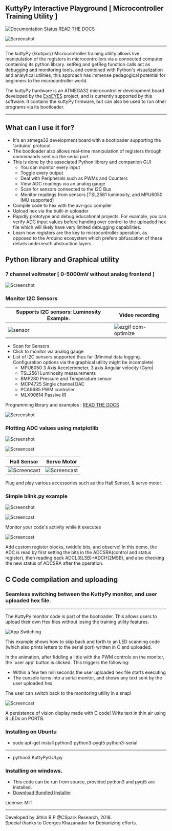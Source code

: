 ## KuttyPy Interactive Playground [ Microcontroller Training Utility ]

[![Documentation Status](https://readthedocs.org/projects/kuttypy/badge/?version=latest)](https://kuttypy.readthedocs.io/en/latest/?badge=latest)
[READ THE DOCS](https://kuttypy.readthedocs.io/en/latest/)

![Screenshot](/docs/images/main.gif?raw=true "Recording of the User Interface")

---
The kuttyPy (/kʊtipʌɪ/) Microcontroller training utility allows live manipulation of the registers in microcontrollers via a connected computer containing its python library.  setReg and getReg function calls act as debugging and monitoring tools, and combined with Python's visualization and analytical utilities, this approach has immense pedagogical potential for beginners to the microcontroller world. 

The kuttyPy hardware is an ATMEGA32 microcontroller development board developed by the [ExpEYES](http://expeyes.in) project, and is currently supported by this software. It contains the kuttyPy firmware, but can also be used to run other programs via its bootloader.

---
## What can I use it for?
+ It's an atmega32 development board with a bootloader supporting the 'arduino' protocol
+ The bootloader also allows real-time manipulation of registers through commmands sent via the serial port.
+ This is done by the associated Python library and companion GUI
    + You can monitor every input
    + Toggle every output
    + Deal with Peripherals such as PWMs and Counters
    + View ADC readings via an analog gauge
    + Scan for sensors connected to the I2C Bus
    + Monitor readings from sensors [TSL2561 luminosity, and MPU6050 IMU supported]
+ Compile code to hex with the avr-gcc compiler
+ Upload hex via the built-in uploader
+ Rapidly prototype and debug educational projects. For example, you can verify ADC input values before handing over control to the uploaded hex file which will likely have very limited debugging capabilities.
+ Learn how registers are the key to microcontroller operation, as opposed to the Arduino ecosystem which prefers obfuscation of these details underneath abstraction layers.

## Python library and Graphical utility

### 7 channel voltmeter [ 0-5000mV without analog frontend ]
![Screenshot](/docs/images/voltmeter.gif?raw=true "Voltmeter")

### Monitor I2C Sensors
Supports I2C sensors: Luminosity Example. | Video recording
---|---
![sensor](https://user-images.githubusercontent.com/19327143/52988950-5c64f580-3427-11e9-8516-d6708ef2532b.gif) | ![ezgif com-optimize](https://user-images.githubusercontent.com/19327143/52989158-2bd18b80-3428-11e9-9b26-21f21f8fe99a.gif)

+ Scan for Sensors
+ Click to monitor via analog gauge
+ List of I2C sensors supported thus far (Minimal data logging. Configuration options via the graphical utility might be incomplete)
  + MPU6050 3 Axis Accelerometer, 3 axis Angular velocity (Gyro)
  + TSL2561 Luminosity measurements
  + BMP280 Pressure and Temperature sensor
  + MCP4725 Single channel DAC
  + PCA9685 PWM controller
  + MLX90614 Passive IR

Programming library and examples : [READ THE DOCS](https://kuttypy.readthedocs.io/en/latest/)

![Screenshot](/docs/images/mpu6050.gif?raw=true "6 DOF inertial measurement unit MPU6050")

### Plotting ADC values using matplotlib
![Screenshot](/docs/images/code.gif?raw=true "Recording of the ADC logging example")

![Screencast](/docs/images/monitor.gif?raw=true "Monitor your code!")

Hall Sensor|Servo Motor
---|---
![Screencast](/docs/images/hall_sensor.webp?raw=true "Hall sensor!") | ![Screencast](/docs/images/servo_motor.webp?raw=true "Hall sensor!")

Plug and play various accessories such as this Hall Sensor, & servo motor.

### Simple blink.py example
![Screenshot](/docs/images/blink.gif?raw=true "Write Python code to blink all of PORT D")

![Screencast](/docs/images/monitor.gif?raw=true "Monitor your code!")

Monitor your code's activity while it executes

![Screencast](/docs/images/custom_registers.gif?raw=true "Add Register widgets, twiddle bits, and see what happens!")

Add custom register blocks, twiddle bits, and observe!
In this demo, the ADC is read by first setting the bits in the ADCSRA(control and status register), then reading back ADCL(8LSB)+ADCH(2MSB), and also checking the new status of ADCSRA after the operation.

## C Code compilation and uploading

### Seamless switching between the KuttyPy monitor, and user uploaded hex file.
---
The KuttyPy monitor code is part of the bootloader. This allows users to upload their own Hex files without losing the training utility features.

![App Switching](/docs/images/switch.gif?raw=true "App Switching")

This example shows how to skip back and forth to an LED scanning code (which also prints letters to the serial port) written in C and uploaded.

In the animation, after fiddling a little with the PWM controls on the monitor, the 'user app' button is clicked. This triggers the following:
+ Within a few ten milliseconds the user uploaded hex file starts executing
+ The console turns into a serial monitor, and shows any text sent by the user uploaded hex.

The user can switch back to the monitoring utility in a snap!

![Screencast](/docs/images/pov_display.webp?raw=true "POV display!")

A persistence of vision display made with C code! Write text in thin air using 8 LEDs on PORTB.

### Installing on Ubuntu
+ sudo apt-get install python3 python3-pyqt5 python3-serial
---
+ python3 KuttyPyGUI.py

### Installing on windows.
+ This code can be run from source, provided python3 and pyqt5 are installed.
+ [Download Bundled Installer](https://drive.google.com/uc?export=download&id=1giJuDNIql8X5oaIcOLFACXD05-hmkBAy)



License: MIT



---
Developed by Jithin B.P @CSpark Research, 2018.  
Special thanks to Georges Khazanadar for Debianizing efforts.
